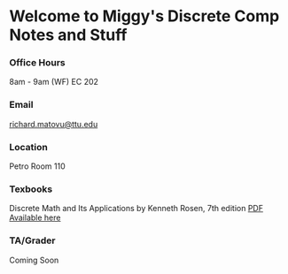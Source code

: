 # Welcome to Miggy's Discrete Comp Notes and Stuff

### Office Hours
8am - 9am (WF)
EC 202

### Email
richard.matovu@ttu.edu

### Location
Petro Room 110

### Texbooks
Discrete Math and Its Applications by Kenneth Rosen, 7th edition
[PDF Available here](http://www2.fiit.stuba.sk/~kvasnicka/Mathematics%20for%20Informatics/Rosen_Discrete_Mathematics_and_Its_Applications_7th_Edition.pdf)

### TA/Grader
Coming Soon
